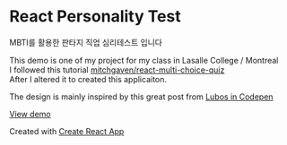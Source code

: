 # React Personality Test
MBTI를 활용한 판타지 직업 심리테스트 입니다

This demo is one of my project for my class in Lasalle College / Montreal<br>
I followed this tutorial [mitchgaven/react-multi-choice-quiz](https://mitchgavan.github.io/react-multi-choice-quiz/)<br>
After I altered it to created this applicaiton.

The design is mainly inspired by this great post from [Lubos in Codepen](https://codepen.io/lmenus/pen/KrEqpG)

[View demo](https://irfanabliz.github.io/personality-test-react/)

Created with [Create React App](https://github.com/facebookincubator/create-react-app)
